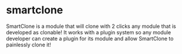 smartclone
==========

SmartClone is a module that will clone with 2 clicks any module that is developed as clonable! It works with a plugin system so any module developer can create a plugin for its module and allow SmartClone to painlessly clone it! 
